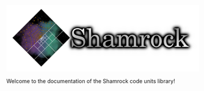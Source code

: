 
![Shamrock Logo](images/no_background_nocolor.png)

Welcome to the documentation of the Shamrock code units library!
